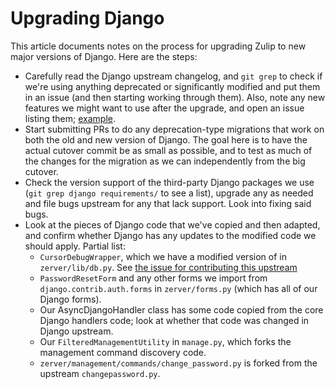 # Upgrading Django

This article documents notes on the process for upgrading Zulip to
new major versions of Django.  Here are the steps:

* Carefully read the Django upstream changelog, and `git grep` to
  check if we're using anything deprecated or significantly modified
  and put them in an issue (and then starting working through them).
  Also, note any new features we might want to use after the upgrade,
  and open an issue listing them;
  [example](https://github.com/zulip/zulip/issues/2564).
* Start submitting PRs to do any deprecation-type migrations that work
  on both the old and new version of Django.  The goal here is to have
  the actual cutover commit be as small as possible, and to test as
  much of the changes for the migration as we can independently from
  the big cutover.
* Check the version support of the third-party Django packages we use
  (`git grep django requirements/` to see a list), upgrade any as
  needed and file bugs upstream for any that lack support.  Look into
  fixing said bugs.
* Look at the pieces of Django code that we've copied and then
  adapted, and confirm whether Django has any updates to the modified
  code we should apply.  Partial list:
  * `CursorDebugWrapper`, which we have a modified version of in
    `zerver/lib/db.py`.  See
    [the issue for contributing this upstream](https://github.com/zulip/zulip/issues/974)
  * `PasswordResetForm` and any other forms we import from
    `django.contrib.auth.forms` in `zerver/forms.py` (which has all of
    our Django forms).
  * Our AsyncDjangoHandler class has some code copied from the core
    Django handlers code; look at whether that code was changed in
    Django upstream.
  * Our `FilteredManagementUtility` in `manage.py`, which forks the
    management command discovery code.
  * `zerver/management/commands/change_password.py` is forked from the
    upstream `changepassword.py`.
